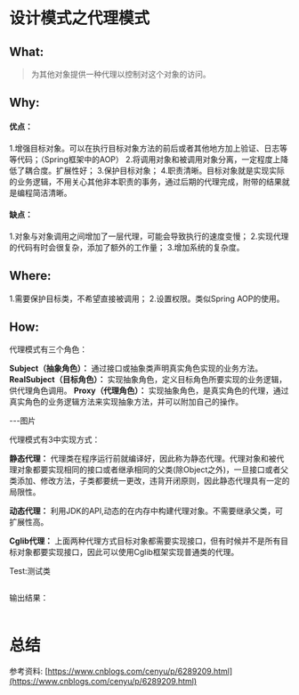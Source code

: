 # 设计模式之代理模式
## What:
>为其他对象提供一种代理以控制对这个对象的访问。
## Why:
#### 优点：
1.增强目标对象。可以在执行目标对象方法的前后或者其他地方加上验证、日志等等代码；（Spring框架中的AOP）
2.将调用对象和被调用对象分离，一定程度上降低了耦合度。扩展性好；
3.保护目标对象；
4.职责清晰。目标对象就是实现实际的业务逻辑，不用关心其他非本职责的事务，通过后期的代理完成，附带的结果就是编程简洁清晰。

#### 缺点：
1.对象与对象调用之间增加了一层代理，可能会导致执行的速度变慢；
2.实现代理的代码有时会很复杂，添加了额外的工作量；
3.增加系统的复杂度。

## Where:
1.需要保护目标类，不希望直接被调用；
2.设置权限。类似Spring AOP的使用。

## How:

代理模式有三个角色：

**Subject（抽象角色）：** 通过接口或抽象类声明真实角色实现的业务方法。
**RealSubject（目标角色）：** 实现抽象角色，定义目标角色所要实现的业务逻辑，供代理角色调用。
**Proxy（代理角色）：** 实现抽象角色，是真实角色的代理，通过真实角色的业务逻辑方法来实现抽象方法，并可以附加自己的操作。

---图片

代理模式有3中实现方式：

**静态代理：** 代理类在程序运行前就编译好，因此称为静态代理。代理对象和被代理对象都要实现相同的接口或者继承相同的父类(除Object之外)，一旦接口或者父类添加、修改方法，子类都要统一更改，违背开闭原则，因此静态代理具有一定的局限性。




**动态代理：** 利用JDK的API,动态的在内存中构建代理对象。不需要继承父类，可扩展性高。


**Cglib代理：** 上面两种代理方式目标对象都需要实现接口，但有时候并不是所有目标对象都要实现接口，因此可以使用Cglib框架实现普通类的代理。




Test:测试类
```java

```
输出结果：
```java

```



# 总结

参考资料:
[https://www.cnblogs.com/cenyu/p/6289209.html](https://www.cnblogs.com/cenyu/p/6289209.html)